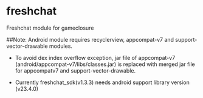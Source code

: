 # freshchat
Freshchat module for gameclosure

##Note: Android module requires recyclerview, appcompat-v7 and support-vector-drawable modules.
- To avoid dex index overflow exception, jar file of appcompat-v7 (android/appcompat-v7/libs/classes.jar)
  is replaced with merged jar file for appcompatv7 and support-vector-drawable.

- Currently freshchat_sdk(v1.3.3) needs android support library version (v23.4.0)
